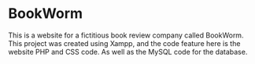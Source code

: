 # BookWorm
This is a website for a fictitious book review company called BookWorm.
This project was created using Xampp, and the code feature here is the website PHP and CSS code.
As well as the MySQL code for the database.

